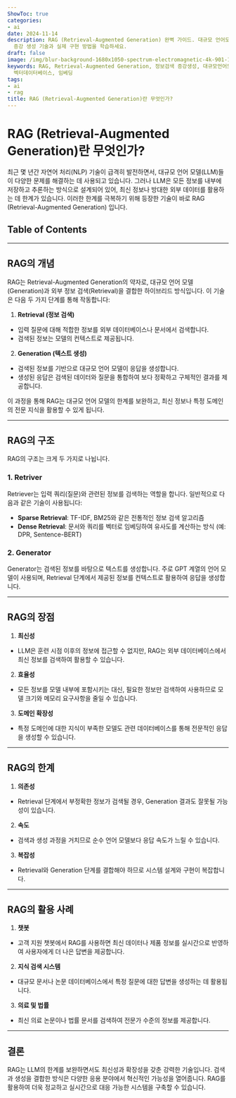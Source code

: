 ```yaml
---
ShowToc: true
categories:
- ai
date: 2024-11-14
description: RAG (Retrieval-Augmented Generation) 완벽 가이드. 대규모 언어모델의 한계를 극복하는 정보 검색
  증강 생성 기술과 실제 구현 방법을 학습하세요.
draft: false
image: /img/blur-background-1680x1050-spectrum-electromagnetic-4k-901-1.jpg
keywords: RAG, Retrieval-Augmented Generation, 정보검색 증강생성, 대규모언어모델, LLM, 자연어처리, NLP,
  벡터데이터베이스, 임베딩
tags:
- ai
- rag
title: RAG (Retrieval-Augmented Generation)란 무엇인가?
---
```


# RAG (Retrieval-Augmented Generation)란 무엇인가?
최근 몇 년간 자연어 처리(NLP) 기술이 급격히 발전하면서, 대규모 언어 모델(LLM)들이 다양한 문제를 해결하는 데 사용되고 있습니다. 그러나 LLM은 모든 정보를 내부에 저장하고 추론하는 방식으로 설계되어 있어, 최신 정보나 방대한 외부 데이터를 활용하는 데 한계가 있습니다. 이러한 한계를 극복하기 위해 등장한 기술이 바로 RAG (Retrieval-Augmented Generation) 입니다.

## Table of Contents
---
## RAG의 개념
RAG는 Retrieval-Augmented Generation의 약자로, 대규모 언어 모델(Generation)과 외부 정보 검색(Retrieval)을 결합한 하이브리드 방식입니다. 이 기술은 다음 두 가지 단계를 통해 작동합니다:
1. **Retrieval (정보 검색)**
  - 입력 질문에 대해 적합한 정보를 외부 데이터베이스나 문서에서 검색합니다.
  - 검색된 정보는 모델의 컨텍스트로 제공됩니다.
2. **Generation (텍스트 생성)**
  - 검색된 정보를 기반으로 대규모 언어 모델이 응답을 생성합니다.
  - 생성된 응답은 검색된 데이터와 질문을 통합하여 보다 정확하고 구체적인 결과를 제공합니다.

이 과정을 통해 RAG는 대규모 언어 모델의 한계를 보완하고, 최신 정보나 특정 도메인의 전문 지식을 활용할 수 있게 됩니다.

--- 

## RAG의 구조
RAG의 구조는 크게 두 가지로 나뉩니다.

### 1. Retriver
Retriever는 입력 쿼리(질문)와 관련된 정보를 검색하는 역할을 합니다. 일반적으로 다음과 같은 기술이 사용됩니다:
- **Sparse Retrieval**: TF-IDF, BM25와 같은 전통적인 정보 검색 알고리즘
- **Dense Retrieval**: 문서와 쿼리를 벡터로 임베딩하여 유사도를 계산하는 방식 (예: DPR, Sentence-BERT)

### 2. Generator
Generator는 검색된 정보를 바탕으로 텍스트를 생성합니다. 주로 GPT 계열의 언어 모델이 사용되며, Retrieval 단계에서 제공된 정보를 컨텍스트로 활용하여 응답을 생성합니다.

---

## RAG의 장점
1. **최신성**
  - LLM은 훈련 시점 이후의 정보에 접근할 수 없지만, RAG는 외부 데이터베이스에서 최신 정보를 검색하여 활용할 수 있습니다.
2. **효율성**
  - 모든 정보를 모델 내부에 포함시키는 대신, 필요한 정보만 검색하여 사용하므로 모델 크기와 메모리 요구사항을 줄일 수 있습니다.
3. **도메인 확장성**
  - 특정 도메인에 대한 지식이 부족한 모델도 관련 데이터베이스를 통해 전문적인 응답을 생성할 수 있습니다.

---

## RAG의 한계
1. **의존성**
  - Retrieval 단계에서 부정확한 정보가 검색될 경우, Generation 결과도 잘못될 가능성이 있습니다.
2. **속도**
  - 검색과 생성 과정을 거치므로 순수 언어 모델보다 응답 속도가 느릴 수 있습니다.
3. **복잡성**
  - Retrieval와 Generation 단계를 결합해야 하므로 시스템 설계와 구현이 복잡합니다.

---

## RAG의 활용 사례
1. **챗봇**
  - 고객 지원 챗봇에서 RAG를 사용하면 최신 데이터나 제품 정보를 실시간으로 반영하여 사용자에게 더 나은 답변을 제공합니다.
2. **지식 검색 시스템**
  - 대규모 문서나 논문 데이터베이스에서 특정 질문에 대한 답변을 생성하는 데 활용됩니다.
3. **의료 및 법률**
  - 최신 의료 논문이나 법률 문서를 검색하여 전문가 수준의 정보를 제공합니다.

---

## 결론
RAG는 LLM의 한계를 보완하면서도 최신성과 확장성을 갖춘 강력한 기술입니다. 검색과 생성을 결합한 방식은 다양한 응용 분야에서 혁신적인 가능성을 열어줍니다. RAG를 활용하여 더욱 정교하고 실시간으로 대응 가능한 시스템을 구축할 수 있습니다.